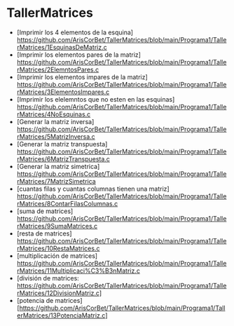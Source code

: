 # TallerMatrices
- [Imprimir los 4 elementos de la esquina] https://github.com/ArisCorBet/TallerMatrices/blob/main/Programa1/TallerMatrices/1EsquinasDeMatriz.c
- [Imprimir los elementos pares de la matriz] https://github.com/ArisCorBet/TallerMatrices/blob/main/Programa1/TallerMatrices/2ElemntosPares.c
- [Imprimir los elementos impares de la matriz] https://github.com/ArisCorBet/TallerMatrices/blob/main/Programa1/TallerMatrices/3ElementosImpares.c
- [Imprimir los elelemntos que no esten en las esquinas] https://github.com/ArisCorBet/TallerMatrices/blob/main/Programa1/TallerMatrices/4NoEsquinas.c
- [Generar la matriz inversa] https://github.com/ArisCorBet/TallerMatrices/blob/main/Programa1/TallerMatrices/5MatrizInversa.c
- [Generar la matriz transpuesta] https://github.com/ArisCorBet/TallerMatrices/blob/main/Programa1/TallerMatrices/6MatrizTranspuesta.c
- [Generar la matriz simetrica] https://github.com/ArisCorBet/TallerMatrices/blob/main/Programa1/TallerMatrices/7MatrizSimetrica
- [cuantas filas y cuantas columnas tienen una matriz] https://github.com/ArisCorBet/TallerMatrices/blob/main/Programa1/TallerMatrices/8ContarFilasColumnas.c
- [suma de matrices] https://github.com/ArisCorBet/TallerMatrices/blob/main/Programa1/TallerMatrices/9SumaMatrices.c
- [resta de matrices] https://github.com/ArisCorBet/TallerMatrices/blob/main/Programa1/TallerMatrices/10RestaMatrices.c
- [multiplicación de matrices] https://github.com/ArisCorBet/TallerMatrices/blob/main/Programa1/TallerMatrices/11Multiplicaci%C3%B3nMatriz.c
- [división de matrices: https://github.com/ArisCorBet/TallerMatrices/blob/main/Programa1/TallerMatrices/12DivisionMatriz.c] 
- [potencia de matrices][https://github.com/ArisCorBet/TallerMatrices/blob/main/Programa1/TallerMatrices/13PotenciaMatriz.c]
